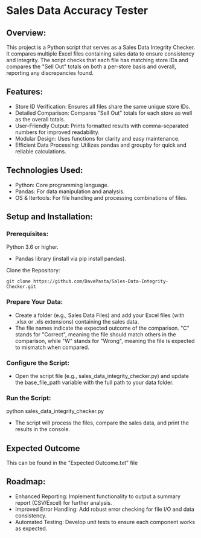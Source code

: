 # Sales Data Accuracy Tester
## Overview:
This project is a Python script that serves as a Sales Data Integrity Checker. It compares multiple Excel files containing sales data to ensure consistency and integrity. The script checks that each file has matching store IDs and compares the "Sell Out" totals on both a per-store basis and overall, reporting any discrepancies found.

## Features:
- Store ID Verification: Ensures all files share the same unique store IDs.
- Detailed Comparison: Compares "Sell Out" totals for each store as well as the overall totals.
- User-Friendly Output: Prints formatted results with comma-separated numbers for improved readability.
- Modular Design: Uses functions for clarity and easy maintenance.
- Efficient Data Processing: Utilizes pandas and groupby for quick and reliable calculations.

## Technologies Used:
- Python: Core programming language.
- Pandas: For data manipulation and analysis.
- OS & Itertools: For file handling and processing combinations of files.

## Setup and Installation:
### Prerequisites:

Python 3.6 or higher.
- Pandas library (install via pip install pandas).

Clone the Repository:
```
git clone https://github.com/DavePasta/Sales-Data-Integrity-Checker.git
```
### Prepare Your Data:

- Create a folder (e.g., Sales Data Files) and add your Excel files (with .xlsx or .xls extensions) containing the sales data.
- The file names indicate the expected outcome of the comparison. "C" stands for "Correct", meaning the file should match others in the comparison, while "W" stands for "Wrong", meaning the file is expected to mismatch when compared.

### Configure the Script:

- Open the script file (e.g., sales_data_integrity_checker.py) and update the base_file_path variable with the full path to your data folder.

### Run the Script:

python sales_data_integrity_checker.py
- The script will process the files, compare the sales data, and print the results in the console.

## Expected Outcome

This can be found in the "Expected Outcome.txt" file

## Roadmap:
- Enhanced Reporting: Implement functionality to output a summary report (CSV/Excel) for further analysis.
- Improved Error Handling: Add robust error checking for file I/O and data consistency.
- Automated Testing: Develop unit tests to ensure each component works as expected.

